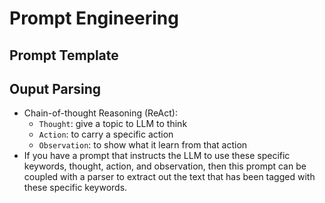 # Prompt Engineering
## Prompt Template
## Ouput Parsing
- Chain-of-thought Reasoning (ReAct):
  - `Thought`: give a topic to LLM to think
  - `Action`: to carry a specific action
  - `Observation`: to show what it learn from that action
- If you have a prompt that instructs the LLM to use these specific keywords, thought, action, and observation, then this prompt can be coupled with a parser to extract out the text that has been tagged with these specific keywords.
